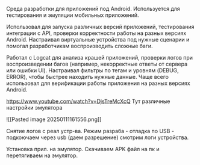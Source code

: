 Среда разработки для приложений под Android. Используется для тестирования и эмуляции мобильных приложений.  

Использовал для запуска различных версий приложений, тестирования интеграции с API, проверки корректности работы на разных версиях Android. Настраивал виртуальные устройства под нужные сценарии и помогал разработчикам воспроизводить сложные баги.

Работал с Logcat для анализа крашей приложений, проверки логов при воспроизведении багов (например, некорректные ответы от сервера или ошибки UI). Настраивал фильтры по тегам и уровням (DEBUG, ERROR), чтобы быстрее находить нужные данные. Чаще всего использовал для верификации работы приложения на разных версиях Android.

https://www.youtube.com/watch?v=DjsTreMcXcQ 
Тут различные настройки эмулятора

![[Pasted image 20250111161556.png]]

Снятие логов с реал устр-ва. Режим разраба - отладка по USB - подкоючаем через usb (даем разрешение) смотрим логи устройства.

Установка прил. на эмулятор. Скачиваем APK файл на пк и перетягиваем на эмулятор.